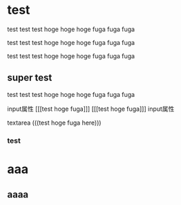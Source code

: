 # test

test test test
hoge hoge hoge
fuga fuga fuga

test test test
hoge hoge hoge
fuga fuga fuga

test test test
hoge hoge hoge
fuga fuga fuga

## super test

test test test
hoge hoge hoge
fuga fuga fuga

input属性
[[[test hoge fuga]]]
[[[test hoge fuga]]]
input属性

textarea
(((test hoge fuga here)))

### test

# aaa

## aaaa


